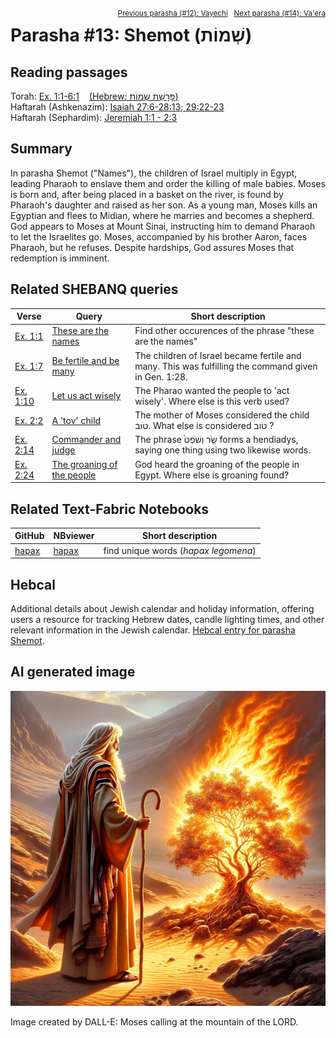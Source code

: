<span style="float: right;"><sup><a href="../12%20-%20Vayechi">Previous parasha (#12): Vayechi</a> &nbsp;&nbsp;<a href="../14%20-%20Va'era">Next parasha (#14): Va'era</a></sup></span>

# Parasha #13: Shemot (שְׁמוֹת‎) <a name="start"></a>

## Reading passages

Torah: <a href="https://www.stepbible.org/?q=version=NASB2020|reference=Ex.1:1-6:1&options=HNVUG" target="_blank">Ex. 1:1-6:1</a> &nbsp;&nbsp; <a href="https://tikkun.io/#/p/shemot" target="_blank">(Hebrew: פָּרָשַׁת שְׁמוֹת)</a><br>
Haftarah (Ashkenazim): <a href="https://www.stepbible.org/?q=version=NASB2020|reference=Is.27:6-28:13+Is.29:22-23&options=HNVUG" target="_blank">Isaiah 27:6-28:13; 29:22-23</a><br>
Haftarah (Sephardim): <a href="https://www.stepbible.org/?q=version=NASB2020|reference=Jer.1:1-2:3&options=HNVUG" target="_blank">Jeremiah 1:1 - 2:3</a>

## Summary

In parasha Shemot ("Names"), the children of Israel multiply in Egypt, leading Pharaoh to enslave them and order the killing of male babies. Moses is born and, after being placed in a basket on the river, is found by Pharaoh's daughter and raised as her son. As a young man, Moses kills an Egyptian and flees to Midian, where he marries and becomes a shepherd. God appears to Moses at Mount Sinai, instructing him to demand Pharaoh to let the Israelites go. Moses, accompanied by his brother Aaron, faces Pharaoh, but he refuses. Despite hardships, God assures Moses that redemption is imminent.

## Related SHEBANQ queries

Verse | Query | Short description
--- | --- | ---
<a href="https://www.stepbible.org/?q=version=NASB2020\|reference=Ex.1:1&options=HNVUG" target="_blank">Ex. 1:1</a> | <a href="https://shebanq.ancient-data.org/hebrew/text?iid=6284&version=2021&page=1&mr=r&qw=q" target="_blank">These are the names</a> | Find other occurences of the phrase "these are the names"
<a href="https://www.stepbible.org/?q=version=NASB2020\|reference=Ex.1:7&options=HNVUG" target="_blank">Ex. 1:7</a> | <a href="https://shebanq.ancient-data.org/hebrew/text?iid=6286&version=2021&page=1&mr=r&qw=q" target="_blank">Be fertile and be many</a> | The children of Israel became fertile and many. This was fulfilling the command given in Gen. 1:28.
<a href="https://www.stepbible.org/?q=version=NASB2020\|reference=Ex.1:10&options=HNVUG" target="_blank">Ex. 1:10</a> | <a href="https://shebanq.ancient-data.org/hebrew/text?iid=6285&version=2021&page=1&mr=r&qw=q" target="_blank">Let us act wisely</a> | The Pharao wanted the people to 'act wisely'. Where else is this verb used?
<a href="https://www.stepbible.org/?q=version=NASB2020\|reference=Ex.2:2&options=HNVUG" target="_blank">Ex. 2:2</a> | <a href="https://shebanq.ancient-data.org/hebrew/text?iid=6289&version=2021&page=1&mr=r&qw=q" target="_blank">A 'tov' child</a> |  The mother of Moses considered the child טֹוב. What else is considered טֹוב ?
<a href="https://www.stepbible.org/?q=version=NASB2020\|reference=Ex.2:14&options=HNVUG" target="_blank">Ex. 2:14</a> | <a href="https://shebanq.ancient-data.org/hebrew/text?iid=6318&version=2021&page=1&mr=r&qw=q" target="_blank">Commander and judge</a> | The phrase שַׂ֤ר וְשֹׁפֵט֙ forms a hendiadys, saying one thing using two likewise words.
<a href="https://www.stepbible.org/?q=version=NASB2020\|reference=Ex.2:24&options=HNVUG" target="_blank">Ex. 2:24</a> | <a href="https://shebanq.ancient-data.org/hebrew/text?iid=6290&version=2021&page=1&mr=r&qw=q" target="_blank">The groaning of the people</a> | God heard the groaning of the people in Egypt. Where else is groaning found?


## Related Text-Fabric Notebooks

GitHub | NBviewer | Short description
---|---|---
[hapax](hapax.ipynb) | <a href="https://nbviewer.org/github/tonyjurg/Parashot/blob/main/WeeklyParasha/13%20-%20Shemot/hapax.ipynb" target="_blank">hapax</a> | find unique words (*hapax legomena*)

## Hebcal

Additional details about Jewish calendar and holiday information, offering users a resource for tracking Hebrew dates, candle lighting times, and other relevant information in the Jewish calendar. <a href="https://www.hebcal.com/sedrot/shemot" target="_blank">Hebcal entry for parasha Shemot</a>.

## AI generated image

<img src="moses_calling_DALL-E.jpg">

Image created by DALL-E: Moses calling at the mountain of the LORD.
